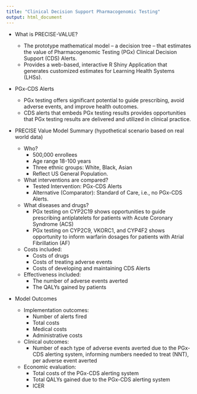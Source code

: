 ```yaml
---
title: "Clinical Decision Support Pharmacogenomic Testing"
output: html_document
---
```




- What is PRECISE-VALUE?
  - The prototype mathematical model – a decision tree – that estimates the value of Pharmacogenomic Testing (PGx) Clinical Decision Support (CDS) Alerts. 
  - Provides a web-based, interactive R Shiny Application that generates customized estimates for Learning Health Systems (LHSs).

- PGx-CDS Alerts
  - PGx testing offers significant potential to guide prescribing, avoid adverse events, and improve health outcomes. 
  - CDS alerts that embeds PGx testing results provides opportunities that PGx testing results are delivered and utilized in clinical practice. 

- PRECISE Value Model Summary (hypothetical scenario based on real world data)
  - Who? 
    - 500,000 enrollees
    - Age range 18-100 years
    - Three ethnic groups: White, Black, Asian
    - Reflect US General Population.
  - What interventions are compared?
    - Tested Intervention: PGx-CDS Alerts
    - Alternative (Comparator): Standard of Care, i.e., no PGx-CDS Alerts.
  - What diseases and drugs?
    - PGx testing on CYP2C19 shows opportunities to guide prescribing antiplatelets for patients with Acute Coronary Syndrome (ACS)
    - PGx testing on CYP2C9, VKORC1, and CYP4F2 shows opportunity to inform warfarin dosages for patients with Atrial Fibrillation (AF)
  - Costs included:
    - Costs of drugs
    - Costs of treating adverse events
    - Costs of developing and maintaining CDS Alerts
  - Effectiveness included:
    - The number of adverse events averted
    - The QALYs gained by patients 

- Model Outcomes
  - Implementation outcomes:
    - Number of alerts fired
    - Total costs
    - Medical costs
    - Administrative costs
  - Clinical outcomes:
    - Number of each type of adverse events averted due to the PGx-CDS alerting system, informing numbers needed to treat (NNT), per adverse event averted
  - Economic evaluation:
    - Total costs of the PGx-CDS alerting system
    - Total QALYs gained due to the PGx-CDS alerting system
    - ICER
